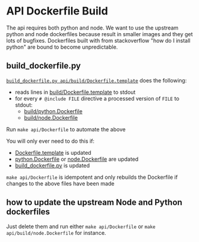 # API Dockerfile Build

The api requires both python and node. We want to use the upstream python and
node dockerfiles because result in smaller images and they get lots of
bugfixes. Dockerfiles built with from stackoverflow "how do I install python"
are bound to become unpredictable.

## build_dockerfile.py

[`build_dockerfile.py api/build/Dockerfile.template`](../../bin/build_dockerfile.py) does
the following:

- reads lines in [build/Dockerfile.template](base/Dockerfile.template) to stdout
- for every `# @include FILE` directive a processed version of `FILE` to stdout:
  - [build/python.Dockerfile](vendor/python/Dockerfile)
  - [build/node.Dockerfile](vendor/node/Dockerfile)
  
Run `make api/Dockerfile` to automate the above

You will only ever need to do this if:

- [Dockerfile.template]() is updated
- [python.Dockerfile]() or [node.Dockerfile]() are updated
- [build_dockerfile.py]() is updated

`make api/Dockerfile` is idempotent and only rebuilds the Dockerfile if changes to the above files have been made

## how to update the upstream Node and Python dockerfiles

Just delete them and run either `make api/Dockerfile` or `make api/build/node.Dockerfile` for instance.


